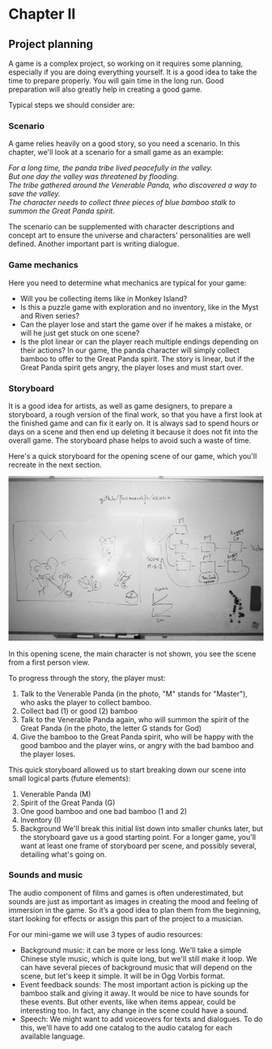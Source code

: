 # Chapter II

## Project planning

A game is a complex project, so working on it requires some planning, especially if you are doing everything yourself. It is a good idea to take the time to prepare properly. You will gain time in the long run. Good preparation will also greatly help in creating a good game.

Typical steps we should consider are:

### Scenario

A game relies heavily on a good story, so you need a scenario. In this chapter, we'll look at a scenario for a small game as an example:

*For a long time, the panda tribe lived peacefully in the valley.*  
*But one day the valley was threatened by flooding.*  
*The tribe gathered around the Venerable Panda, who discovered a way to save the valley.*  
*The character needs to collect three pieces of blue bamboo stalk to summon the Great Panda spirit.*  

The scenario can be supplemented with character descriptions and concept art to ensure the universe and characters' personalities are well defined. Another important part is writing dialogue.

### Game mechanics
Here you need to determine what mechanics are typical for your game:

- Will you be collecting items like in Monkey Island?
- Is this a puzzle game with exploration and no inventory, like in the Myst and Riven series?
- Can the player lose and start the game over if he makes a mistake, or will he just get stuck on one scene?
- Is the plot linear or can the player reach multiple endings depending on their actions?
In our game, the panda character will simply collect bamboo to offer to the Great Panda spirit. The story is linear, but if the Great Panda spirit gets angry, the player loses and must start over.

### Storyboard
It is a good idea for artists, as well as game designers, to prepare a storyboard, a rough version of the final work, so that you have a first look at the finished game and can fix it early on. It is always sad to spend hours or days on a scene and then end up deleting it because it does not fit into the overall game. The storyboard phase helps to avoid such a waste of time.

Here's a quick storyboard for the opening scene of our game, which you'll recreate in the next section.

![Intro scene storyboard](https://github.com/luckyuk/Fast-Creating-of-Game-Projects-Cource/blob/main/img/img_2_1.jpg)

In this opening scene, the main character is not shown, you see the scene from a first person view.

To progress through the story, the player must:
1. Talk to the Venerable Panda (in the photo, "M" stands for "Master"), who asks the player to collect bamboo.
2. Collect bad (1) or good (2) bamboo
3. Talk to the Venerable Panda again, who will summon the spirit of the Great Panda (in the photo, the letter G stands for God)
4. Give the bamboo to the Great Panda spirit, who will be happy with the good bamboo and the player wins, or angry with the bad bamboo and the player loses.

This quick storyboard allowed us to start breaking down our scene into small logical parts (future elements):
1. Venerable Panda (M)
2. Spirit of the Great Panda (G)
3. One good bamboo and one bad bamboo (1 and 2)
4. Inventory (I)
5. Background
We'll break this initial list down into smaller chunks later, but the storyboard gave us a good starting point. For a longer game, you'll want at least one frame of storyboard per scene, and possibly several, detailing what's going on.

### Sounds and music
The audio component of films and games is often underestimated, but sounds are just as important as images in creating the mood and feeling of immersion in the game. So it’s a good idea to plan them from the beginning, start looking for effects or assign this part of the project to a musician.

For our mini-game we will use 3 types of audio resources:
- Background music: it can be more or less long. We'll take a simple Chinese style music, which is quite long, but we'll still make it loop. We can have several pieces of background music that will depend on the scene, but let's keep it simple. It will be in Ogg Vorbis format.
- Event feedback sounds: The most important action is picking up the bamboo stalk and giving it away. It would be nice to have sounds for these events. But other events, like when items appear, could be interesting too. In fact, any change in the scene could have a sound.
- Speech: We might want to add voiceovers for texts and dialogues. To do this, we'll have to add one catalog to the audio catalog for each available language.
